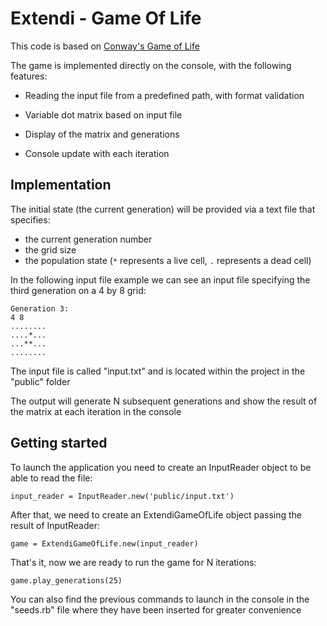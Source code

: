 # Extendi - Game Of Life

This code is based on [Conway's Game of Life](https://en.wikipedia.org/wiki/Conway%27s_Game_of_Life)

The game is implemented directly on the console, with the following features:

* Reading the input file from a predefined path, with format validation

* Variable dot matrix based on input file

* Display of the matrix and generations

* Console update with each iteration

## Implementation
The initial state (the current generation) will be provided via a text file that specifies:
* the current generation number
* the grid size
* the population state (`*` represents a live cell, `.` represents a dead cell)

In the following input file example we can see an input file specifying the third generation on a 4 by 8 grid:
```
Generation 3:
4 8
........
....*...
...**...
........
```

The input file is called "input.txt" and is located within the project in the "public" folder

The output will generate N subsequent generations and show the result of the matrix at each iteration in the console

## Getting started

To launch the application you need to create an InputReader object to be able to read the file:

```console
input_reader = InputReader.new('public/input.txt')
```

After that, we need to create an ExtendiGameOfLife object passing the result of InputReader:

```console
game = ExtendiGameOfLife.new(input_reader)
```

That's it, now we are ready to run the game for N iterations:

```console
game.play_generations(25)
```

You can also find the previous commands to launch in the console in the "seeds.rb" file where they have been inserted for greater convenience
